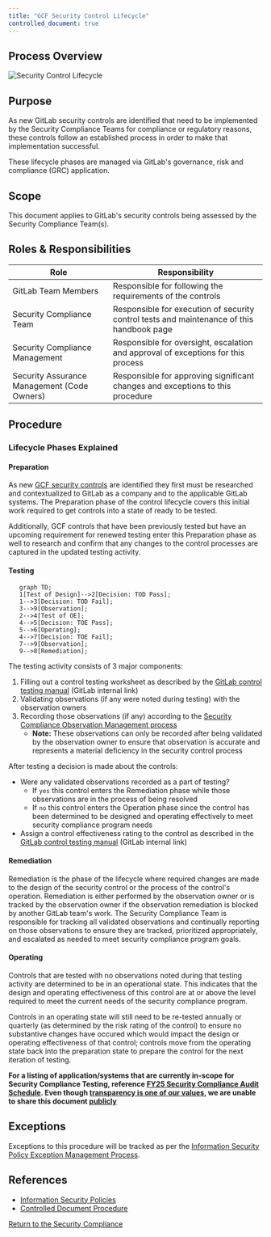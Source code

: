 ```yaml
---
title: "GCF Security Control Lifecycle"
controlled_document: true
---
```


## Process Overview

![Security Control Lifecycle](/images/security/security-assurance/security-compliance/control_lifecycle.png "Security Control Lifecycle")

## Purpose

As new GitLab security controls are identified that need to be implemented by the Security Compliance Teams for compliance or regulatory reasons, these controls follow an established process in order to make that implementation successful.

These lifecycle phases are managed via GitLab's governance, risk and compliance (GRC) application.

## Scope

This document applies to GitLab's security controls being assessed by the Security Compliance Team(s).

## Roles & Responsibilities

| Role | Responsibility|
| ---- | ------ |
| GitLab Team Members | Responsible for following the requirements of the controls |
| Security Compliance Team | Responsible for execution of security control tests and maintenance of this handbook page |
| Security Compliance Management | Responsible for oversight, escalation and approval of exceptions for this process |
| Security Assurance Management (Code Owners) | Responsible for approving significant changes and exceptions to this procedure |

## Procedure

### Lifecycle Phases Explained

#### Preparation

As new [GCF security controls](/handbook/security/security-assurance/security-compliance/sec-controls/) are identified they first must be researched and contextualized to GitLab as a company and to the applicable GitLab systems. The Preparation phase of the control lifecycle covers this initial work required to get controls into a state of ready to be tested.

Additionally, GCF controls that have been previously tested but have an upcoming requirement for renewed testing enter this Preparation phase as well to research and confirm that any changes to the control processes are captured in the updated testing activity.

#### Testing

```mermaid
   graph TD;
   1[Test of Design]-->2[Decision: TOD Pass];
   1-->3[Decision: TOD Fail];
   3-->9[Observation];
   2-->4[Test of OE];
   4-->5[Decision: TOE Pass];
   5-->6[Operating];
   4-->7[Decision: TOE Fail];
   7-->9[Observation];
   9-->8[Remediation];
```

The testing activity consists of 3 major components:

1. Filling out a control testing worksheet as described by the [GitLab control testing manual](https://gitlab.com/gitlab-com/gl-security/security-assurance/security-compliance-commercial-and-dedicated/gcf/-/blob/main/runbooks/assessment_testing_manual.md?ref_type=heads) (GitLab internal link)
1. Validating observations (if any were noted during testing) with the observation owners
1. Recording those observations (if any) according to the [Security Compliance Observation Management process](/handbook/security/security-assurance/observation-management-procedure/)
   - **Note:** These observations can only be recorded after being validated by the observation owner to ensure that observation is accurate and represents a material deficiency in the security control process

After testing a decision is made about the controls:

- Were any validated observations recorded as a part of testing?
  - If `yes` this control enters the Remediation phase while those observations are in the process of being resolved
  - If `no` this control enters the Operation phase since the control has been determined to be designed and operating effectively to meet security compliance program needs
- Assign a control effectiveness rating to the control as described in the [GitLab control testing manual](https://gitlab.com/gitlab-com/gl-security/security-assurance/security-compliance-commercial-and-dedicated/gcf/-/blob/main/runbooks/assessment_testing_manual.md?ref_type=heads) (GitLab internal link)

#### Remediation

Remediation is the phase of the lifecycle where required changes are made to the design of the security control or the process of the control's operation. Remediation is either performed by the observation owner or is tracked by the observation owner if the observation remediation is blocked by another GitLab team's work. The Security Compliance Team is responsible for tracking all validated observations and continually reporting on those observations to ensure they are tracked, prioritized appropriately, and escalated as needed to meet security compliance program goals.

#### Operating

Controls that are tested with no observations noted during that testing activity are determined to be in an operational state. This indicates that the design and operating effectiveness of this control are at or above the level required to meet the current needs of the security compliance program.

Controls in an operating state will still need to be re-tested annually or quarterly (as determined by the risk rating of the control) to ensure no substantive changes have occured which would impact the design or operating effectiveness of that control; controls move from the operating state back into the preparation state to prepare the control for the next iteration of testing.

**For a listing of application/systems that are currently in-scope for Security Compliance Testing, reference [FY25 Security Compliance Audit Schedule](https://docs.google.com/spreadsheets/d/1_5UnQLgR_VhuqAun2UzDfj2v3-pJfAe72MLbNSdiL00/edit?pli=1#gid=0). Even though [transparency is one of our values](/handbook/values/#transparency), we are unable to share this document [publicly](/handbook/communication/confidentiality-levels/#not-public)**

## Exceptions

Exceptions to this procedure will be tracked as per the [Information Security Policy Exception Management Process](/handbook/security/controlled-document-procedure/#exceptions).

## References

- [Information Security Policies](/handbook/security/controlled-document-procedure)
- [Controlled Document Procedure](/handbook/security/controlled-document-procedure/)

<a href="../security-compliance/" class="btn bg-primary text-white btn-lg">Return to the Security Compliance</a>
